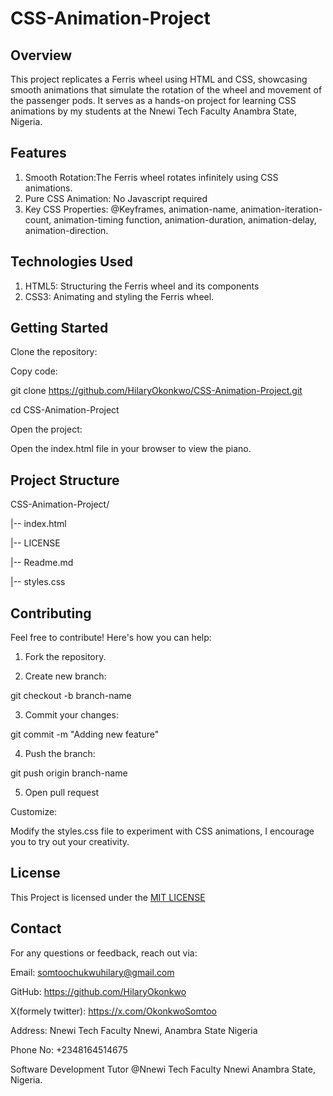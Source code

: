 # CSS-Animation-Project

## Overview
This project replicates a Ferris wheel using HTML and CSS, showcasing smooth animations that simulate the rotation of the wheel and movement of the passenger pods. 
It serves as a hands-on project for learning CSS animations by my students at the Nnewi Tech Faculty Anambra State, Nigeria.

## Features
1. Smooth Rotation:The Ferris wheel rotates infinitely using CSS animations.
2. Pure CSS Animation: No Javascript required
3. Key CSS Properties: @Keyframes, animation-name, animation-iteration-count, animation-timing function, animation-duration, animation-delay,
 animation-direction.

## Technologies Used
1. HTML5: Structuring the Ferris wheel and its components
2. CSS3:  Animating and styling the Ferris wheel.

## Getting Started

Clone the repository:

Copy code:

git clone https://github.com/HilaryOkonkwo/CSS-Animation-Project.git

cd CSS-Animation-Project

Open the project:

Open the index.html file in your browser to view the piano.

## Project Structure

CSS-Animation-Project/

 |-- index.html

 |-- LICENSE

 |-- Readme.md

 |-- styles.css

## Contributing

Feel free to contribute! Here's how you can help:

1. Fork the repository.

2. Create new branch:

git checkout -b branch-name

3. Commit your changes:

 git commit -m "Adding new feature"
 
4. Push the branch:

git push origin branch-name

5. Open pull request

Customize:

Modify the styles.css file to experiment with CSS animations, I encourage you to try out your creativity.

## License

This Project is licensed under the [MIT LICENSE](LICENSE)

## Contact

For any questions or feedback, reach out via:

Email: somtoochukwuhilary@gmail.com

GitHub: https://github.com/HilaryOkonkwo

X(formely twitter): https://x.com/OkonkwoSomtoo

Address: Nnewi Tech Faculty Nnewi, Anambra State Nigeria

Phone No: +2348164514675

Software Development Tutor @Nnewi Tech Faculty Nnewi Anambra State, Nigeria.




